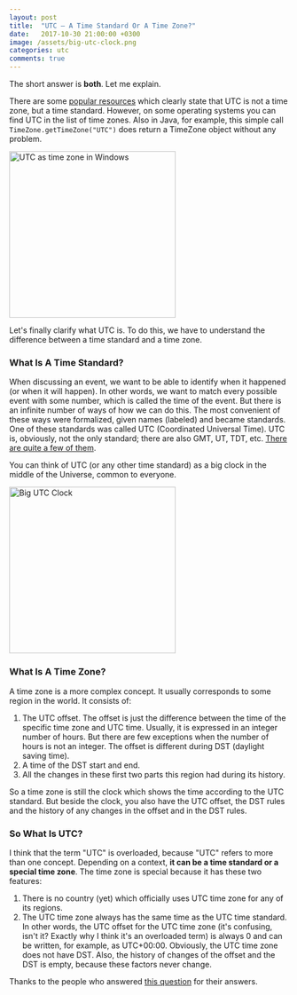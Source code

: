 ```yaml
---
layout: post
title:  "UTC — A Time Standard Or A Time Zone?"
date:   2017-10-30 21:00:00 +0300
image: /assets/big-utc-clock.png
categories: utc
comments: true
---
```


The short answer is **both**. Let me explain.

There are some [popular resources](https://www.timeanddate.com/time/gmt-utc-time.html) which clearly state that UTC is not a time zone, but a time standard. However, on some operating systems you can find UTC in the list of time zones. Also in Java, for example, this simple call `TimeZone.getTimeZone("UTC")` does return a TimeZone object without any problem.

<img alt="UTC as time zone in Windows" src="{{ site.url }}/assets/utc-as-time-zone-in-windows.png" height="300">

Let's finally clarify what UTC is. To do this, we have to understand the difference between a time standard and a time zone.

### What Is A Time Standard?

When discussing an event, we want to be able to identify when it happened (or when it will happen). In other words, we want to match every possible event with some number, which is called the time of the event. But there is an infinite number of ways of how we can do this. The most convenient of these ways were formalized, given names (labeled) and became standards. One of these standards was called UTC (Coordinated Universal Time). UTC is, obviously, not the only standard; there are also GMT, UT, TDT, etc. [There are quite a few of them](https://en.wikipedia.org/wiki/Time_standard).

You can think of UTC (or any other time standard) as a big clock in the middle of the Universe, common to everyone.

<img alt="Big UTC Clock" src="{{ site.url }}{{ page.image }}" height="300">

### What Is A Time Zone?

A time zone is a more complex concept. It usually corresponds to some region in the world. It consists of:

1. The UTC offset. The offset is just the difference between the time of the specific time zone and UTC time. Usually, it is expressed in an integer number of hours. But there are few exceptions when the number of hours is not an integer. The offset is different during DST (daylight saving time).
2. A time of the DST start and end.
3. All the changes in these first two parts this region had during its history.

So a time zone is still the clock which shows the time according to the UTC standard. But beside the clock, you also have the UTC offset, the DST rules and the history of any changes in the offset and in the DST rules.

### So What Is UTC?

I think that the term "UTC" is overloaded, because "UTC" refers to more than one concept. Depending on a context, **it can be a time standard or a special time zone**. The time zone is special because it has these two features:

1. There is no country (yet) which officially uses UTC time zone for any of its regions.
2. The UTC time zone always has the same time as the UTC time standard. In other words, the UTC offset for the UTC time zone (it's confusing, isn't it? Exactly why I think it's an overloaded term) is always 0 and can be written, for example, as UTC+00:00. Obviously, the UTC time zone does not have DST. Also, the history of changes of the offset and the DST is empty, because these factors never change.

Thanks to the people who answered [this question](https://stackoverflow.com/questions/44756430/why-utc-which-is-not-a-time-zone-is-considered-as-a-time-zone-in-java-and-not) for their answers.
